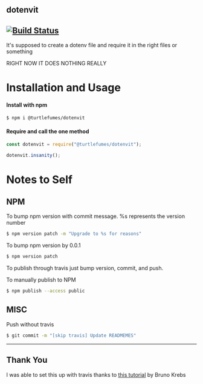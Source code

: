 ## dotenvit 
## [![Build Status](https://travis-ci.com/turtlefumes/dotenvit.svg?branch=main)](https://travis-ci.com/turtlefumes/dotenvit)

It's supposed to create a dotenv file and require it in the right files or something

RIGHT NOW IT DOES NOTHING REALLY

# Installation and Usage

#### Install with npm 

``` bash
$ npm i @turtlefumes/dotenvit
```

#### Require and call the one method
``` javascript
const dotenvit = require("@turtlefumes/dotenvit");

dotenvit.insanity();
```

# Notes to Self

## NPM
To bump npm version with commit message.  %s represents the version number
``` bash
$ npm version patch -m "Upgrade to %s for reasons"
```
To bump npm version by 0.0.1
``` bash
$ npm version patch
```

To publish through travis just bump version, commit, and push.


To manually publish to NPM
``` bash
$ npm publish --access public
```

## MISC

Push without travis
``` bash
$ git commit -m "[skip travis] Update READMEMES"
```

<hr/>

## Thank You

I was able to set this up with travis thanks to [this tutorial](https://auth0.com/blog/developing-npm-packages/) by Bruno Krebs
